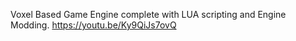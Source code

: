Voxel Based Game Engine complete with LUA scripting and Engine Modding.
https://youtu.be/Ky9QiJs7ovQ
